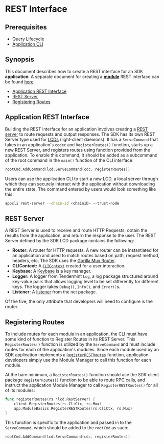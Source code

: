 # REST Interface

## Prerequisites

* [Query Lifecycle](./query-lifecycle.md)
* [Application CLI](./cli.md)

## Synopsis

This document describes how to create a REST interface for an SDK **application**. A separate document for creating a [**module**](../building-modules/intro.md) REST interface can be found [here](#../module-interfaces.md#rest).

- [Application REST Interface](#application-rest-interface)
- [REST Server](#rest-server)
- [Registering Routes](#registering-routes)

## Application REST Interface

Building the REST Interface for an application involves creating a [REST server](./rest.md#rest-server) to route requests and output responses. The SDK has its own REST Server type used for [LCDs](../core/node.md) (light-client daemons). It has a `ServeCommand` that takes in an application's `codec` and `RegisterRoutes()` function, starts up a new REST Server, and registers routes using function provided from the application. To enable this command, it should be added as a subcommand of the root command in the `main()` function of the CLI interface:

```go
rootCmd.AddCommand(lcd.ServeCommand(cdc, registerRoutes))
```

Users can use the application CLI to start a new LCD, a local server through which they can securely interact with the application without downloading the entire state. The command entered by users would look something like this:

```bash
appcli rest-server --chain-id <chainID> --trust-node
```


## REST Server

A REST Server is used to receive and route HTTP Requests, obtain the results from the application, and return the response to the user. The REST Server defined by the SDK LCD package contains the following:

* **Router:** A router for HTTP requests. A new router can be instantiated for an application and used to match routes based on path, request method, headers, etc. The SDK uses the [Gorilla Mux Router](https://github.com/gorilla/mux).
* **CLIContext:** A [`CLIContext`](./query-lifecycle.md#clicontext) created for a user interaction.
* **Keybase:** A [Keybase](../core/keys-accounts.md) is a key manager.
* **Logger:** A logger from Tendermint `Log`, a log package structured around key-value pairs that allows logging level to be set differently for different keys. The logger takes `Debug()`, `Info()`, and `Error()`s.
* **Listener:** A [listener](https://golang.org/pkg/net/#Listener) from the net package.

Of the five, the only attribute that developers will need to configure is the router.

## Registering Routes

To include routes for each module in an application, the CLI must have some kind of function to Register Routes in its REST Server. This `RegisterRoutes()` function is utilized by the `ServeCommand` and must include routes for each of the application's modules. Since each module used by an SDK application implements a [`RegisterRESTRoutes`](../building-modules.md/module-interfaces.md#rest) function, application developers simply use the Module Manager to call this function for each module.

At the bare minimum, a `RegisterRoutes()` function should use the SDK client package `RegisterRoutes()` function to be able to route RPC calls, and instruct the application Module Manager to call `RegisterRESTRoutes()` for all of its modules:

```go
func registerRoutes(rs *lcd.RestServer) {
	client.RegisterRoutes(rs.CliCtx, rs.Mux)
	app.ModuleBasics.RegisterRESTRoutes(rs.CliCtx, rs.Mux)
}
```

This function is specific to the application and passed in to the `ServeCommand`, which should be added to the `rootCmd` as such:

```go
rootCmd.AddCommand(lcd.ServeCommand(cdc, registerRoutes))
```

